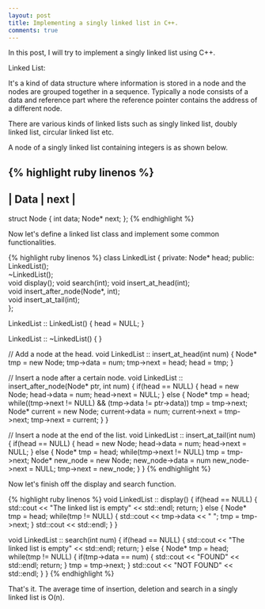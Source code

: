 ```yaml
---
layout: post
title: Implementing a singly linked list in C++.
comments: true
---
```


In this post, I will try to implement a singly linked list using C++.

Linked List:

It's a kind of data structure where information is stored in a node and the nodes are grouped together in a sequence. Typically a node consists of a data and reference part where the reference pointer contains the address of a different node.

There are various kinds of linked lists such as singly linked list, doubly linked list, circular linked list etc.

A node of a singly linked list containing integers is as shown below.

{% highlight ruby linenos %}
---------------
| Data | next |
---------------  
struct Node
{
    int data;
    Node* next;
};
{% endhighlight %}

Now let's define a linked list class and implement some common functionalities.

{% highlight ruby linenos %}
class LinkedList
{
private:
    Node* head;
public:
    LinkedList();                        
    ~LinkedList();                      
    void display();
    void search(int);
    void insert_at_head(int);               
    void insert_after_node(Node*, int);   
    void insert_at_tail(int);              
};

LinkedList :: LinkedList()
{
    head = NULL;
}

LinkedList :: ~LinkedList()
{
}

// Add a node at the head.
void LinkedList :: insert_at_head(int num)
{
    Node* tmp = new Node;
    tmp->data = num;
    tmp->next = head;
    head = tmp;
}

// Insert a node after a certain node.
void LinkedList :: insert_after_node(Node* ptr, int num)
{
    if(head == NULL)
    {
        head = new Node;
        head->data = num;
        head->next = NULL;
    }
    else
    {
        Node* tmp = head;
        while((tmp->next != NULL) && (tmp->data != ptr->data))
            tmp = tmp->next;
        Node* current = new Node;
        current->data = num;
        current->next = tmp->next;
        tmp->next = current;
    }
}

// Insert a node at the end of the list.
void LinkedList :: insert_at_tail(int num)
{
    if(head == NULL)
    {
        head = new Node;
        head->data = num;
        head->next = NULL;
    }
    else
    {
        Node* tmp = head;
        while(tmp->next != NULL)
            tmp = tmp->next;
        Node* new_node = new Node;
        new_node->data = num
        new_node->next = NULL;
        tmp->next = new_node;
    }
}
{% endhighlight %}

Now let's finish off the display and search function.

{% highlight ruby linenos %}
void LinkedList :: display()
{
    if(head == NULL)
    {
        std::cout << "The linked list is empty" << std::endl;
        return;
    }
    else
    {
        Node* tmp = head;
        while(tmp != NULL)
        {
            std::cout << tmp->data << " ";
            tmp = tmp->next;
        }
        std::cout << std::endl;
    }
}

void LinkedList :: search(int num)
{
    if(head == NULL)
    {
        std::cout << "The linked list is empty" << std::endl;
        return;
    }
    else
    {
        Node* tmp = head;
        while(tmp != NULL)
        {
            if(tmp->data == num)
            {
                std::cout << "FOUND" << std::endl;
                return;
            }
            tmp = tmp->next;
        }
        std::cout << "NOT FOUND" << std::endl;
    }
}
{% endhighlight %}

That's it. The average time of insertion, deletion and search in a singly linked list is O(n).
